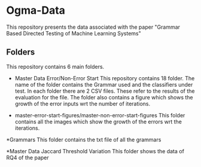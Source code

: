 # Ogma-Data
This repository presents the data associated with the paper "Grammar Based 
Directed Testing of Machine Learning Systems"

## Folders
This repository contains 6 main folders. 

* Master Data Error/Non-Error Start
This repository contains 18 folder. The name of the folder contains the 
Grammar used and the classifiers under test. In each folder there are 2 CSV
files. These refer to the results of the evaluation for the file. The folder also contains a figure which shows the growth of the error
inputs wrt the number of iterations. 

* master-error-start-figures/master-non-error-start-figures
This folder contains all the images which show the growth of the errors wrt
the iterations.

*Grammars
This folder contains the txt file of all the grammars

*Master Data Jaccard Threshold Variation
This folder shows the data of RQ4 of the paper

